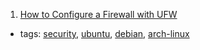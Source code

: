 1. [How to Configure a Firewall with UFW](https://www.linode.com/docs/security/firewalls/configure-firewall-with-ufw)
  * tags: [security](tags/security.md), [ubuntu](tags/ubuntu.md), [debian](tags/debian.md), [arch-linux](tags/arch-linux.md)
